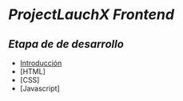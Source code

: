 # *ProjectLauchX Frontend*

## *Etapa de de desarrollo* 


 - [Introducción](./ProyectoLaunchX/Frontend/Evento/Introduccion.md) 
 - [HTML]
 - [CSS]
 - [Javascript]










